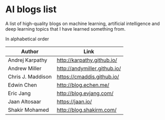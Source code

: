 # AI blogs list
A list of high-quality blogs on machine learning, artificial intelligence and deep learning topics that I have learned something from.

In alphabetical order

Author | Link
 --- | ---
Andrej Karpathy | http://karpathy.github.io/
Andrew Miller | http://andymiller.github.io/
Chris J. Maddison | https://cmaddis.github.io/
Edwin Chen | http://blog.echen.me/
Eric Jang | http://blog.evjang.com/
Jaan Altosaar | https://jaan.io/
Shakir Mohamed | http://blog.shakirm.com/


